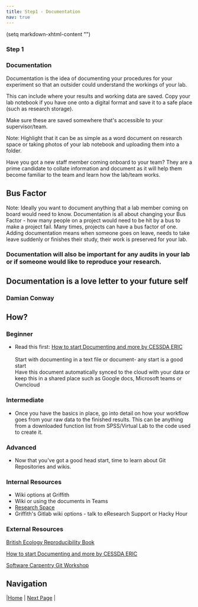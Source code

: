 ```yaml
---
title: Step1 - Documentation
nav: true
---
```


(setq markdown-xhtml-content
      "<style type ='text/css'> table { width:100%; border-style: none;} </style>")


### Step 1

### Documentation


Documentation is the idea of documenting your procedures for your experiment so that an outsider could understand the workings of your lab. 

This can include where your results and working data are saved. Copy your lab notebook if you have one onto a digital format and save it to a safe place (such as research storage). 

Make sure these are saved somewhere that's accessible to your supervisor/team. 

Note: 
Highlight that it can be as simple as a word document on research space or taking photos of your lab notebook and uploading them into a folder. 


Have you got a new staff member coming onboard to your team? They are a prime candidate to collate information and document as it will help them become familiar to the team and learn how the lab/team works.

## Bus Factor

Note:
Ideally you want to document anything that a lab member coming on board would need to know. Documentation is all about changing your Bus Factor - how many people on a project would need to be hit by a bus to make a project fail. Many times, projects can have a bus factor of one. Adding documentation means when someone goes on leave, needs to take leave suddenly or finishes their study, their work is preserved for your lab.


### Documentation will also be important for any audits in your lab or if someone would like to reproduce your research.


## Documentation is a love letter to your future self
### Damian Conway


## How?

### Beginner 
* Read this first: [How to start Documenting and more by CESSDA ERIC](https://www.cessda.eu/Training/Training-Resources/Library/Data-Management-Expert-Guide/2.-Organise-Document/Documentation-and-metadata)<br/><br/>Start with documenting in a text file or document- any start is a good start<br/> Have this document automatically synced to the cloud with your data or keep this in a shared place such as Google docs, Microsoft teams or Owncloud

### Intermediate
* Once you have the basics in place, go into detail on how your workflow goes from your raw data to the finished results. This can be anything from a downloaded function list from SPSS/Virtual Lab to the code used to create it. 

### Advanced
* Now that you've got a good head start, time to learn about Git Repositories and wikis.  

### Internal Resources
* Wiki options at Griffith
* Wiki or using the documents in Teams
* [Research Space](https://research-storage.griffith.edu.au/)
* Griffith's Gitlab wiki options - talk to eResearch Support or Hacky Hour

### External Resources
[British Ecology Reproducibility Book](https://www.britishecologicalsociety.org/wp-content/uploads/2017/12/guide-to-reproducible-code.pdf)

[How to start Documenting and more by CESSDA ERIC](https://www.cessda.eu/Training/Training-Resources/Library/Data-Management-Expert-Guide/2.-Organise-Document/Documentation-and-metadata)

[Software Carpentry Git Workshop](https://swcarpentry.github.io/git-novice/)

## Navigation



|[Home](https://guereslib.github.io/Reproducible-Research-Things/)  |  [Next Page](https://guereslib.github.io/Reproducible-Research-Things/Step2Naming) |



